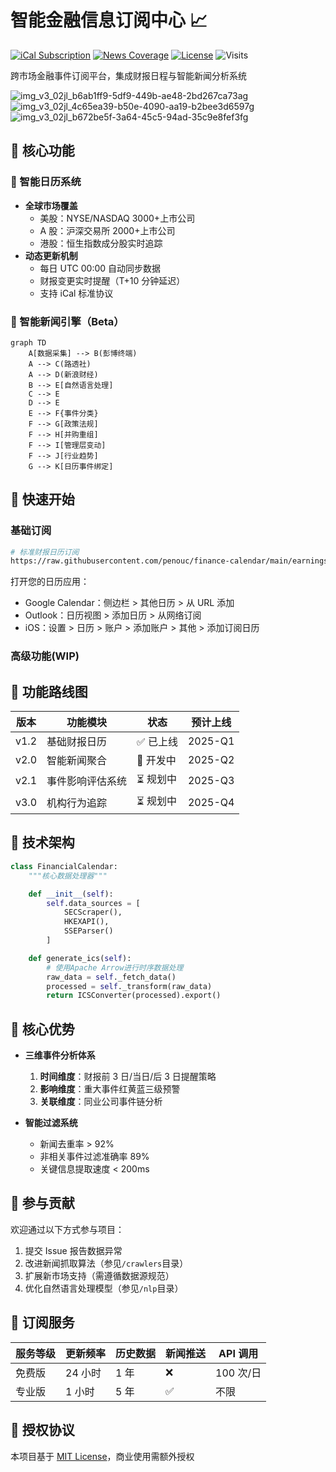 # 智能金融信息订阅中心 📈

[![iCal Subscription](https://img.shields.io/badge/Dynamic_Calendar-ICS_2.0-blue)](订阅地址)
[![News Coverage](https://img.shields.io/badge/News_AI-Real--time_Updates-green)](新闻覆盖)
[![License](https://img.shields.io/badge/License-MIT-orange)](LICENSE)
![Visits](https://img.shields.io/badge/Visits-23455-blue)

跨市场金融事件订阅平台，集成财报日程与智能新闻分析系统

![img_v3_02jl_b6ab1ff9-5df9-449b-ae48-2bd267ca73ag](https://github.com/user-attachments/assets/4895859b-bab1-452b-8e7e-7a1fbdfaa241)
![img_v3_02jl_4c65ea39-b50e-4090-aa19-b2bee3d6597g](https://github.com/user-attachments/assets/e7a9d36e-16af-456d-84d2-1d282ed7bb81)
![img_v3_02jl_b672be5f-3a64-45c5-94ad-35c9e8fef3fg](https://github.com/user-attachments/assets/aeae3ff7-d22e-44ae-83c6-8c0de5d9bfd5)

## 🌟 核心功能

### 📅 智能日历系统

- **全球市场覆盖**
  - 美股：NYSE/NASDAQ 3000+上市公司
  - A 股：沪深交易所 2000+上市公司
  - 港股：恒生指数成分股实时追踪
- **动态更新机制**
  - 每日 UTC 00:00 自动同步数据
  - 财报变更实时提醒（T+10 分钟延迟）
  - 支持 iCal 标准协议

### 📰 智能新闻引擎（Beta）

```mermaid
graph TD
    A[数据采集] --> B(彭博终端)
    A --> C(路透社)
    A --> D(新浪财经)
    B --> E[自然语言处理]
    C --> E
    D --> E
    E --> F{事件分类}
    F --> G[政策法规]
    F --> H[并购重组]
    F --> I[管理层变动]
    F --> J[行业趋势]
    G --> K[日历事件绑定]
```

## 🚀 快速开始

### 基础订阅

```bash
# 标准财报日历订阅
https://raw.githubusercontent.com/penouc/finance-calendar/main/earnings_calendar.ics
```

打开您的日历应用：

- Google Calendar：侧边栏 > 其他日历 > 从 URL 添加
- Outlook：日历视图 > 添加日历 > 从网络订阅
- iOS：设置 > 日历 > 账户 > 添加账户 > 其他 > 添加订阅日历

### 高级功能(WIP)

## 🧩 功能路线图

| 版本 | 功能模块         | 状态      | 预计上线 |
| ---- | ---------------- | --------- | -------- |
| v1.2 | 基础财报日历     | ✅ 已上线 | 2025-Q1  |
| v2.0 | 智能新闻聚合     | 🚧 开发中 | 2025-Q2  |
| v2.1 | 事件影响评估系统 | ⏳ 规划中 | 2025-Q3  |
| v3.0 | 机构行为追踪     | ⏳ 规划中 | 2025-Q4  |

## 🔧 技术架构

```python
class FinancialCalendar:
    """核心数据处理器"""

    def __init__(self):
        self.data_sources = [
            SECScraper(),
            HKEXAPI(),
            SSEParser()
        ]

    def generate_ics(self):
        # 使用Apache Arrow进行时序数据处理
        raw_data = self._fetch_data()
        processed = self._transform(raw_data)
        return ICSConverter(processed).export()
```

## 📍 核心优势

- **三维事件分析体系**

  1. **时间维度**：财报前 3 日/当日/后 3 日提醒策略
  2. **影响维度**：重大事件红黄蓝三级预警
  3. **关联维度**：同业公司事件链分析

- **智能过滤系统**
  - 新闻去重率 > 92%
  - 非相关事件过滤准确率 89%
  - 关键信息提取速度 < 200ms

## 🤝 参与贡献

欢迎通过以下方式参与项目：

1. 提交 Issue 报告数据异常
2. 改进新闻抓取算法（参见`/crawlers`目录）
3. 扩展新市场支持（需遵循数据源规范）
4. 优化自然语言处理模型（参见`/nlp`目录）

## 📮 订阅服务

| 服务等级 | 更新频率 | 历史数据 | 新闻推送 | API 调用  |
| -------- | -------- | -------- | -------- | --------- |
| 免费版   | 24 小时  | 1 年     | ❌       | 100 次/日 |
| 专业版   | 1 小时   | 5 年     | ✅       | 不限      |

## 📄 授权协议

本项目基于 [MIT License](LICENSE)，商业使用需额外授权
